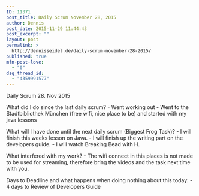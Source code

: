 ```yaml
---
ID: 11371
post_title: Daily Scrum November 28, 2015
author: Dennis
post_date: 2015-11-29 11:44:43
post_excerpt: ""
layout: post
permalink: >
  http://dennisseidel.de/daily-scrum-november-28-2015/
published: true
mfn-post-love:
  - "0"
dsq_thread_id:
  - "4359991577"
---
```

<p>Daily Scrum 28. Nov 2015</p>

<p>What did I do since the last daily scrum?
- Went working out
- Went to the Stadtbibliothek München (free wifi, nice place to be) and started with my java lessons</p>

<p>What will I have done until the next daily scrum (Biggest Frog Task)?
- I will finish this weeks lesson on Java.
- I will finish up the writing part on the developers guide. 
- I will watch Breaking Bead with H.</p>

<p>What interfered with my work? 
- The wifi connect in this places is not made to be used for streaming, therefore bring the videos and the task next time with you.</p>

<p>Days to Deadline and what happens when doing nothing about this today:
- 4 days to Review of Developers Guide</p>